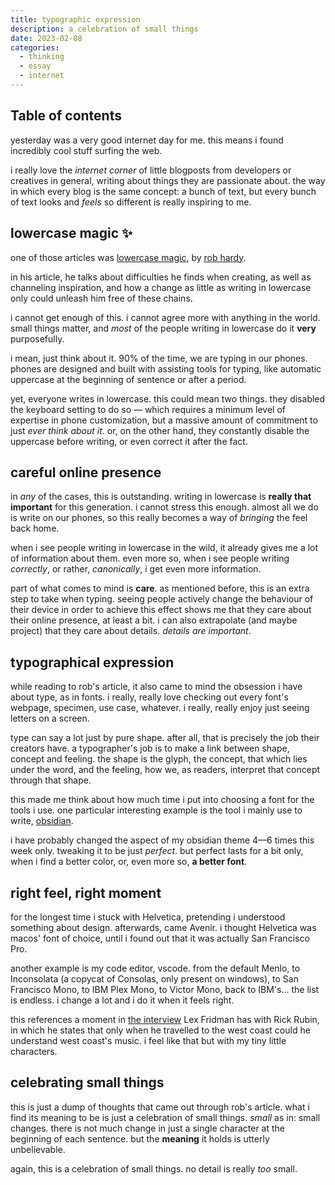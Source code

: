 ```yaml
---
title: typographic expression
description: a celebration of small things
date: 2023-02-08
categories:
  - thinking
  - essay
  - internet
---
```


## Table of contents

yesterday was a very good internet day for me. this means i found incredibly cool stuff surfing the web.

i really love the _internet corner_ of little blogposts from developers or creatives in general, writing about things they are passionate about. the way in which every blog is the same concept: a bunch of text, but every bunch of text looks and _feels_ so different is really inspiring to me.

## lowercase magic ✨

one of those articles was [lowercase magic](https://ungated.media/article/lowercase-magic/), by [rob hardy](https://twitter.com/ungatedcreative).

in his article, he talks about difficulties he finds when creating, as well as channeling inspiration, and how a change as little as writing in lowercase only could unleash him free of these chains.

i cannot get enough of this. i cannot agree more with anything in the world. small things matter, and _most_ of the people writing in lowercase do it **very** purposefully.

i mean, just think about it. 90% of the time, we are typing in our phones. phones are designed and built with assisting tools for typing, like automatic uppercase at the beginning of sentence or after a period.

yet, everyone writes in lowercase. this could mean two things. they disabled the keyboard setting to do so — which requires a minimum level of expertise in phone customization, but a massive amount of commitment to just _ever think about it_. or, on the other hand, they constantly disable the uppercase before writing, or even correct it after the fact.

## careful online presence

in _any_ of the cases, this is outstanding. writing in lowercase is **really that important** for this generation. i cannot stress this enough. almost all we do is write on our phones, so this really becomes a way of _bringing_ the feel back home.

when i see people writing in lowercase in the wild, it already gives me a lot of information about them. even more so, when i see people writing _correctly_, or rather, _canonically_, i get even more information.

part of what comes to mind is **care**. as mentioned before, this is an extra step to take when typing. seeing people actively change the behaviour of their device in order to achieve this effect shows me that they care about their online presence, at least a bit. i can also extrapolate (and maybe project) that they care about details. _details are important_.

## typographical expression

while reading to rob's article, it also came to mind the obsession i have about type, as in fonts. i really, really love checking out every font's webpage, specimen, use case, whatever. i really, really enjoy just seeing letters on a screen.

type can say a lot just by pure shape. after all, that is precisely the job their creators have. a typographer's job is to make a link between shape, concept and feeling. the shape is the glyph, the concept, that which lies under the word, and the feeling, how we, as readers, interpret that concept through that shape.

this made me think about how much time i put into choosing a font for the tools i use. one particular interesting example is the tool i mainly use to write, [obsidian](https://obsidian.md/).

i have probably changed the aspect of my obsidian theme 4—6 times this week only. tweaking it to be just _perfect_. but perfect lasts for a bit only, when i find a better color, or, even more so, **a better font**.

## right feel, right moment

for the longest time i stuck with Helvetica, pretending i understood something about design. afterwards, came Avenir. i thought Helvetica was macos' font of choice, until i found out that it was actually San Francisco Pro.

another example is my code editor, vscode. from the default Menlo, to Inconsolata (a copycat of Consolas, only present on windows), to San Francisco Mono, to IBM Plex Mono, to Victor Mono, back to IBM's... the list is endless. i change a lot and i do it when it feels right.

this references a moment in [the interview](https://youtu.be/H_szemxPcTI?t=298) Lex Fridman has with Rick Rubin, in which he states that only when he travelled to the west coast could he understand west coast's music. i feel like that but with my tiny little characters.

## celebrating small things

this is just a dump of thoughts that came out through rob's article. what i find its meaning to be is just a celebration of small things. _small_ as in: small changes. there is not much change in just a single character at the beginning of each sentence. but the **meaning** it holds is utterly unbelievable.

again, this is a celebration of small things. no detail is really _too_ small.

